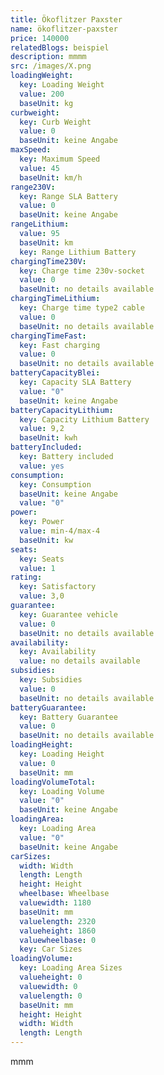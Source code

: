 ```yaml
---
title: Ökoflitzer Paxster
name: ökoflitzer-paxster
price: 140000
relatedBlogs: beispiel
description: mmmm
src: /images/X.png
loadingWeight:
  key: Loading Weight
  value: 200
  baseUnit: kg
curbweight:
  key: Curb Weight
  value: 0
  baseUnit: keine Angabe
maxSpeed:
  key: Maximum Speed
  value: 45
  baseUnit: km/h
range230V:
  key: Range SLA Battery
  value: 0
  baseUnit: keine Angabe
rangeLithium:
  value: 95
  baseUnit: km
  key: Range Lithium Battery
chargingTime230V:
  key: Charge time 230v-socket
  value: 0
  baseUnit: no details available
chargingTimeLithium:
  key: Charge time type2 cable
  value: 0
  baseUnit: no details available
chargingTimeFast:
  key: Fast charging
  value: 0
  baseUnit: no details available
batteryCapacityBlei:
  key: Capacity SLA Battery
  value: "0"
  baseUnit: keine Angabe
batteryCapacityLithium:
  key: Capacity Lithium Battery
  value: 9,2
  baseUnit: kwh
batteryIncluded:
  key: Battery included
  value: yes
consumption:
  key: Consumption
  baseUnit: keine Angabe
  value: "0"
power:
  key: Power
  value: min-4/max-4
  baseUnit: kw
seats:
  key: Seats
  value: 1
rating:
  key: Satisfactory
  value: 3,0
guarantee:
  key: Guarantee vehicle
  value: 0
  baseUnit: no details available
availability:
  key: Availability
  value: no details available
subsidies:
  key: Subsidies
  value: 0
  baseUnit: no details available
batteryGuarantee:
  key: Battery Guarantee
  value: 0
  baseUnit: no details available
loadingHeight:
  key: Loading Height
  value: 0
  baseUnit: mm
loadingVolumeTotal:
  key: Loading Volume
  value: "0"
  baseUnit: keine Angabe
loadingArea:
  key: Loading Area
  value: "0"
  baseUnit: keine Angabe
carSizes:
  width: Width
  length: Length
  height: Height
  wheelbase: Wheelbase
  valuewidth: 1180
  baseUnit: mm
  valuelength: 2320
  valueheight: 1860
  valuewheelbase: 0
  key: Car Sizes
loadingVolume:
  key: Loading Area Sizes
  valueheight: 0
  valuewidth: 0
  valuelength: 0
  baseUnit: mm
  height: Height
  width: Width
  length: Length
---
```

mmm